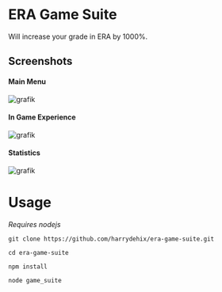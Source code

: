 # ERA Game Suite

Will increase your grade in ERA by 1000%.

## Screenshots

#### Main Menu

![grafik](https://user-images.githubusercontent.com/29947316/152345644-4c84a3ca-a66f-4de7-8461-78f17ca35dd8.png)

#### In Game Experience

![grafik](https://user-images.githubusercontent.com/29947316/152339369-470f0f8b-7dd8-4919-8663-a187e2711a6f.png)

#### Statistics

![grafik](https://user-images.githubusercontent.com/29947316/152345853-7fa7ae96-2b14-438b-9e0b-91ea58e7950f.png)


# Usage

_Requires nodejs_

```
git clone https://github.com/harrydehix/era-game-suite.git
```

```
cd era-game-suite
```

```
npm install
```

```
node game_suite
```
